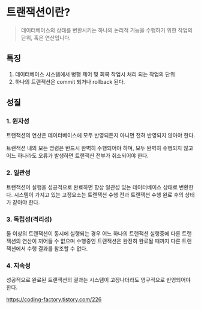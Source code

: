 # 트랜잭션이란?

> 데이터베이스의 상태를 변환시키는 하나의 논리적 기능을 수행하기 위한 작업의 단위, 혹은 연산입니다.

## 특징

1. 데이터베이스 시스템에서 병행 제어 및 회복 작업시 처리 되는 작업의 단위
2. 하나의 트랜잭션은 commit 되거나 rollback 된다.

## 성질

### 1. 원자성

트랜잭션의 연산은 데이터베이스에 모두 반영되든지 아니면 전혀 반영되지 않아야 한다. 

트랜잭션 내의 모든 명령은 반드시 완벽히 수행되어야 하며, 모두 완벽히 수행되지 않고 어느 하나라도 오류가 발생하면 트랜잭션 전부가 취소되어야 한다.

### 2. 일관성

트랜잭션이 실행을 성공적으로 완료하면 항상 일관성 있는 데이터베이스 상태로 변환한다. 시스템이 가지고 있는 고정요소는 트랜잭션 수행 전과 트랜잭션 수행 완료 후의 상태가 같아야 한다.

### 3. 독립성(격리성)

둘 이상의 트랜잭션이 동시에 실행되는 경우 어느 하나의 트랜잭션 실행중에 다른 트랜잭션의 연산이 끼어들 수 없으며 수행중인 트랜잭션은 완전히 완료될 때까지 다른 트랜잭션에서 수행 결과를 참조할 수 없다.

### 4. 지속성

성공적으로 완료된 트랜잭션의 결과는 시스템이 고장나더라도 영구적으로 반영되어야 한다. 

https://coding-factory.tistory.com/226